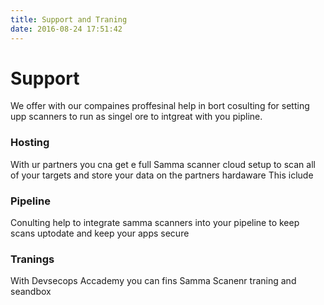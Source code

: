 ```yaml
---
title: Support and Traning 
date: 2016-08-24 17:51:42
---
```


# Support 

We offer with our compaines proffesinal help in bort cosulting for setting upp scanners to run as singel ore to intgreat with you pipline.

### Hosting

With ur partners you cna get e full Samma scanner cloud setup to scan all of your targets and store your data on the partners hardaware
This iclude



### Pipeline
Conulting help to integrate samma scanners into your pipeline to keep scans uptodate and keep your apps secure


### Tranings
With Devsecops Accademy you can fins Samma Scanenr traning and seandbox 